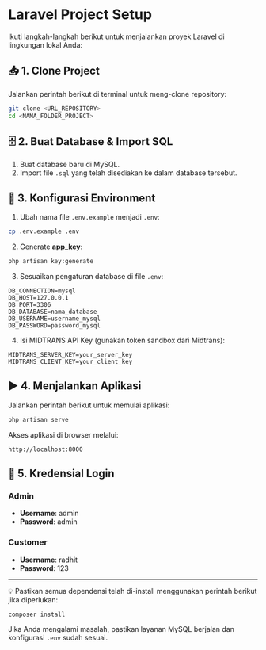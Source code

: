 # Laravel Project Setup

Ikuti langkah-langkah berikut untuk menjalankan proyek Laravel di lingkungan lokal Anda:

## 📥 1. Clone Project

Jalankan perintah berikut di terminal untuk meng-clone repository:

```bash
git clone <URL_REPOSITORY>
cd <NAMA_FOLDER_PROJECT>
```

## 🗄️ 2. Buat Database & Import SQL

1. Buat database baru di MySQL.
2. Import file `.sql` yang telah disediakan ke dalam database tersebut.

## 🔧 3. Konfigurasi Environment

1. Ubah nama file `.env.example` menjadi `.env`:

```bash
cp .env.example .env
```

2. Generate **app_key**:

```bash
php artisan key:generate
```

3. Sesuaikan pengaturan database di file `.env`:

```env
DB_CONNECTION=mysql
DB_HOST=127.0.0.1
DB_PORT=3306
DB_DATABASE=nama_database
DB_USERNAME=username_mysql
DB_PASSWORD=password_mysql
```

4. Isi MIDTRANS API Key (gunakan token sandbox dari Midtrans):

```env
MIDTRANS_SERVER_KEY=your_server_key
MIDTRANS_CLIENT_KEY=your_client_key
```

## ▶️ 4. Menjalankan Aplikasi

Jalankan perintah berikut untuk memulai aplikasi:

```bash
php artisan serve
```

Akses aplikasi di browser melalui:

```
http://localhost:8000
```

## 🔑 5. Kredensial Login

### Admin
- **Username**: admin
- **Password**: admin

### Customer
- **Username**: radhit
- **Password**: 123

---

💡 Pastikan semua dependensi telah di-install menggunakan perintah berikut jika diperlukan:

```bash
composer install
```

Jika Anda mengalami masalah, pastikan layanan MySQL berjalan dan konfigurasi `.env` sudah sesuai.


